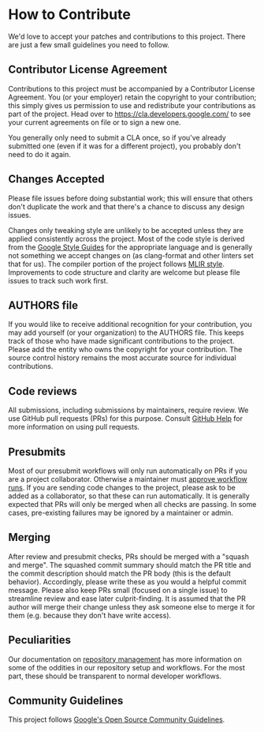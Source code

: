 # How to Contribute

We'd love to accept your patches and contributions to this project. There are
just a few small guidelines you need to follow.

## Contributor License Agreement

Contributions to this project must be accompanied by a Contributor License
Agreement. You (or your employer) retain the copyright to your contribution;
this simply gives us permission to use and redistribute your contributions as
part of the project. Head over to <https://cla.developers.google.com/> to see
your current agreements on file or to sign a new one.

You generally only need to submit a CLA once, so if you've already submitted one
(even if it was for a different project), you probably don't need to do it
again.

## Changes Accepted

Please file issues before doing substantial work; this will ensure that others
don't duplicate the work and that there's a chance to discuss any design issues.

Changes only tweaking style are unlikely to be accepted unless they are applied
consistently across the project. Most of the code style is derived from the
[Google Style Guides](http://google.github.io/styleguide/) for the appropriate
language and is generally not something we accept changes on (as clang-format
and other linters set that for us). The compiler portion of the project follows
[MLIR style](https://mlir.llvm.org/getting_started/DeveloperGuide/#style-guide).
Improvements to code structure and clarity are welcome but please file issues to
track such work first.

## AUTHORS file

If you would like to receive additional recognition for your contribution, you
may add yourself (or your organization) to the AUTHORS file. This keeps track of
those who have made significant contributions to the project. Please add the
entity who owns the copyright for your contribution. The source control history
remains the most accurate source for individual contributions.

## Code reviews

All submissions, including submissions by maintainers, require review. We
use GitHub pull requests (PRs) for this purpose. Consult
[GitHub Help](https://help.github.com/articles/about-pull-requests/) for more
information on using pull requests.

## Presubmits

Most of our presubmit workflows will only run automatically on PRs if you are a
project collaborator. Otherwise a maintainer must
[approve workflow runs](https://docs.github.com/en/actions/managing-workflow-runs/approving-workflow-runs-from-public-forks).
If you are sending code changes to the project, please ask to be added as a
collaborator, so that these can run automatically. It is generally expected that
PRs will only be merged when all checks are passing. In some cases, pre-existing
failures may be ignored by a maintainer or admin.

## Merging

After review and presubmit checks, PRs should be merged with a "squash and
merge". The squashed commit summary should match the PR title and the commit
description should match the PR body (this is the default behavior).
Accordingly, please write these as you would a helpful commit message. Please
also keep PRs small (focused on a single issue) to streamline review and ease
later culprit-finding. It is assumed that the PR author will merge their change
unless they ask someone else to merge it for them (e.g. because they don't have
write access).

## Peculiarities

Our documentation on
[repository management](https://github.com/openxla/iree/blob/main/docs/developers/developing_iree/repository_management.md)
has more information on some of the oddities in our repository setup and
workflows. For the most part, these should be transparent to normal developer
workflows.

## Community Guidelines

This project follows
[Google's Open Source Community Guidelines](https://opensource.google.com/conduct/).
